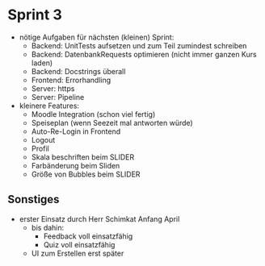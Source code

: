 # Sprint 3

- nötige Aufgaben für nächsten (kleinen) Sprint:
  - Backend: UnitTests aufsetzen und zum Teil zumindest schreiben
  - Backend: DatenbankRequests optimieren (nicht immer ganzen Kurs laden)
  - Backend: Docstrings überall
  - Frontend: Errorhandling
  - Server: https
  - Server: Pipeline
- kleinere Features:
    - Moodle Integration (schon viel fertig)
    - Speiseplan (wenn Seezeit mal antworten würde)
    - Auto-Re-Login in Frontend
    - Logout
    - Profil
    - Skala beschriften beim SLIDER
    - Farbänderung beim Sliden
    - Größe von Bubbles beim SLIDER

## Sonstiges

- erster Einsatz durch Herr Schimkat Anfang April
  - bis dahin:
    - Feedback voll einsatzfähig
    - Quiz voll einsatzfähig
  - UI zum Erstellen erst später